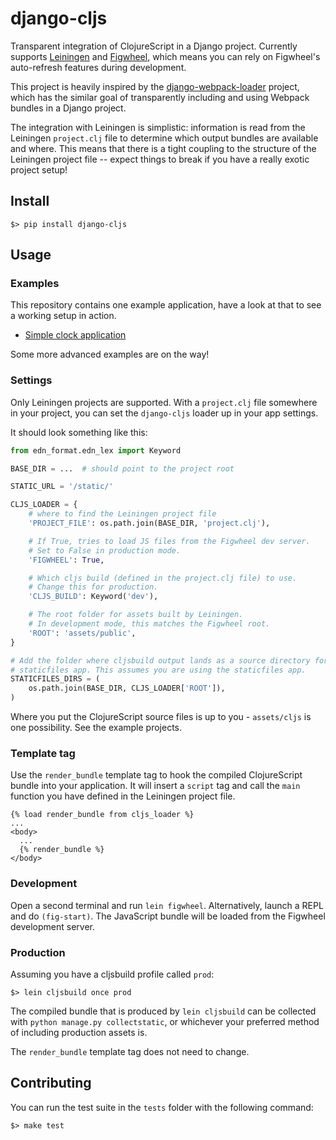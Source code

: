 django-cljs
===========

Transparent integration of ClojureScript in a Django project. Currently supports 
[Leiningen][] and [Figwheel][], which means you can rely on Figwheel's auto-refresh
features during development. 

This project is heavily inspired by the [django-webpack-loader][] project, which has the
similar goal of transparently including and using Webpack bundles in a Django project.

The integration with Leiningen is simplistic: information is read from the Leiningen
`project.clj` file to determine which output bundles are available and where. 
This means that there is a tight coupling to the structure of the Leiningen project
file -- expect things to break if you have a really exotic project setup!

## Install

```shell
$> pip install django-cljs
```

## Usage

### Examples

This repository contains one example application, have a look at that
to see a working setup in action.

* [Simple clock application][simple]

Some more advanced examples are on the way!

### Settings

Only Leiningen projects are supported. With a `project.clj` file somewhere
in your project, you can set the `django-cljs` loader up in your app settings.

It should look something like this:

```python
from edn_format.edn_lex import Keyword

BASE_DIR = ...  # should point to the project root

STATIC_URL = '/static/'

CLJS_LOADER = {
    # where to find the Leiningen project file
    'PROJECT_FILE': os.path.join(BASE_DIR, 'project.clj'),

    # If True, tries to load JS files from the Figwheel dev server.
    # Set to False in production mode.
    'FIGWHEEL': True,

    # Which cljs build (defined in the project.clj file) to use.
    # Change this for production.
    'CLJS_BUILD': Keyword('dev'),

    # The root folder for assets built by Leiningen.
    # In development mode, this matches the Figwheel root.
    'ROOT': 'assets/public',
}

# Add the folder where cljsbuild output lands as a source directory for the 
# staticfiles app. This assumes you are using the staticfiles app.
STATICFILES_DIRS = (
    os.path.join(BASE_DIR, CLJS_LOADER['ROOT']),
)

```

Where you put the ClojureScript source files is up to you - `assets/cljs` is
one possibility. See the example projects. 

### Template tag

Use the `render_bundle` template tag to hook the compiled ClojureScript bundle 
into your application. It will insert a `script` tag and call the `main` function
you have defined in the Leiningen project file.

```
{% load render_bundle from cljs_loader %}
...
<body>
  ...
  {% render_bundle %}  
</body>
```


### Development 

Open a second terminal and run `lein figwheel`. Alternatively, launch a REPL
and do `(fig-start)`. The JavaScript bundle will be loaded from the Figwheel
development server.

### Production

Assuming you have a cljsbuild profile called `prod`:

```
$> lein cljsbuild once prod
```

The compiled bundle that is produced by `lein cljsbuild` can be collected with 
`python manage.py collectstatic`, or whichever your preferred method of 
including production assets is.

The `render_bundle` template tag does not need to change.

## Contributing

You can run the test suite in the `tests` folder with the following command:


```
$> make test
```


[Leiningen]: http://leiningen.org/
[Figwheel]: https://github.com/bhauman/lein-figwheel
[django-webpack-loader]: https://github.com/owais/django-webpack-loader
[simple]: https://github.com/jstaffans/django-cljs-loader/tree/master/examples/simple


